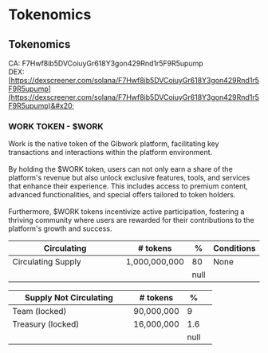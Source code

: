 # Tokenomics

## Tokenomics&#x20;

CA: F7Hwf8ib5DVCoiuyGr618Y3gon429Rnd1r5F9R5upump\
DEX: [https://dexscreener.com/solana/F7Hwf8ib5DVCoiuyGr618Y3gon429Rnd1r5F9R5upump](https://dexscreener.com/solana/F7Hwf8ib5DVCoiuyGr618Y3gon429Rnd1r5F9R5upump)&#x20;

### WORK TOKEN - $WORK

Work is the native token of the Gibwork platform, facilitating key transactions and interactions within the platform environment. \
\
By holding the $WORK token, users can not only earn a share of the platform's revenue but also unlock exclusive features, tools, and services that enhance their experience. This includes access to premium content, advanced functionalities, and special offers tailored to token holders. \
\
Furthermore, $WORK tokens incentivize active participation, fostering a thriving community where users are rewarded for their contributions to the platform's growth and success.

<table><thead><tr><th width="228">Circulating</th><th># tokens	</th><th data-type="number">%	</th><th>Conditions</th></tr></thead><tbody><tr><td>Circulating Supply</td><td>1,000,000,000</td><td>80</td><td>None</td></tr><tr><td></td><td></td><td>null</td><td></td></tr></tbody></table>



<table><thead><tr><th width="227">Supply Not Circulating</th><th># tokens	</th><th data-type="number">%</th><th></th></tr></thead><tbody><tr><td>Team (locked)</td><td>90,000,000</td><td>9</td><td></td></tr><tr><td>Treasury (locked)</td><td>16,000,000</td><td>1.6</td><td></td></tr><tr><td></td><td></td><td>null</td><td></td></tr></tbody></table>





